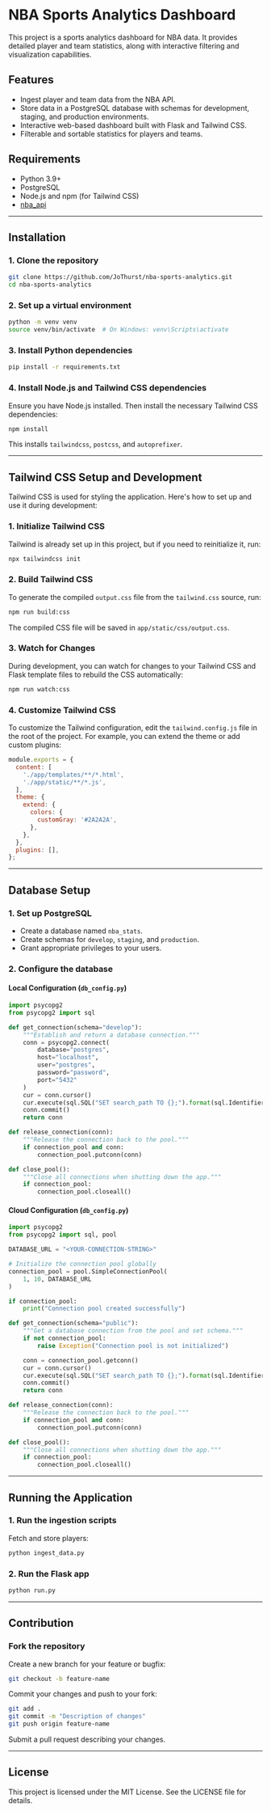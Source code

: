 
# NBA Sports Analytics Dashboard

This project is a sports analytics dashboard for NBA data. It provides detailed player and team statistics, along with interactive filtering and visualization capabilities.

## Features

- Ingest player and team data from the NBA API.
- Store data in a PostgreSQL database with schemas for development, staging, and production environments.
- Interactive web-based dashboard built with Flask and Tailwind CSS.
- Filterable and sortable statistics for players and teams.

## Requirements

- Python 3.9+
- PostgreSQL
- Node.js and npm (for Tailwind CSS)
- [nba_api](https://github.com/swar/nba_api)

---

## Installation

### 1. Clone the repository

```bash
git clone https://github.com/JoThurst/nba-sports-analytics.git
cd nba-sports-analytics

```

### 2. Set up a virtual environment

```bash
python -m venv venv
source venv/bin/activate  # On Windows: venv\Scripts\activate

```

### 3. Install Python dependencies

```bash
pip install -r requirements.txt

```

### 4. Install Node.js and Tailwind CSS dependencies

Ensure you have Node.js installed. Then install the necessary Tailwind CSS dependencies:

```bash
npm install

```

This installs `tailwindcss`, `postcss`, and `autoprefixer`.

----------

## Tailwind CSS Setup and Development

Tailwind CSS is used for styling the application. Here's how to set up and use it during development:

### 1. Initialize Tailwind CSS

Tailwind is already set up in this project, but if you need to reinitialize it, run:

```bash
npx tailwindcss init

```

### 2. Build Tailwind CSS

To generate the compiled `output.css` file from the `tailwind.css` source, run:

```bash
npm run build:css

```

The compiled CSS file will be saved in `app/static/css/output.css`.

### 3. Watch for Changes

During development, you can watch for changes to your Tailwind CSS and Flask template files to rebuild the CSS automatically:

```bash
npm run watch:css

```

### 4. Customize Tailwind CSS

To customize the Tailwind configuration, edit the `tailwind.config.js` file in the root of the project. For example, you can extend the theme or add custom plugins:

```javascript
module.exports = {
  content: [
    './app/templates/**/*.html',
    './app/static/**/*.js',
  ],
  theme: {
    extend: {
      colors: {
        customGray: '#2A2A2A',
      },
    },
  },
  plugins: [],
};

```

----------

## Database Setup

### 1. Set up PostgreSQL

-   Create a database named `nba_stats`.
-   Create schemas for `develop`, `staging`, and `production`.
-   Grant appropriate privileges to your users.

### 2. Configure the database

#### Local Configuration (`db_config.py`)

```python
import psycopg2
from psycopg2 import sql

def get_connection(schema="develop"):
    """Establish and return a database connection."""
    conn = psycopg2.connect(
        database="postgres",
        host="localhost",
        user="postgres",
        password="password",
        port="5432"
    )
    cur = conn.cursor()
    cur.execute(sql.SQL("SET search_path TO {};").format(sql.Identifier(schema)))
    conn.commit()
    return conn

def release_connection(conn):
    """Release the connection back to the pool."""
    if connection_pool and conn:
        connection_pool.putconn(conn)

def close_pool():
    """Close all connections when shutting down the app."""
    if connection_pool:
        connection_pool.closeall()

```

#### Cloud Configuration (`db_config.py`)

```python
import psycopg2
from psycopg2 import sql, pool

DATABASE_URL = "<YOUR-CONNECTION-STRING>"

# Initialize the connection pool globally
connection_pool = pool.SimpleConnectionPool(
    1, 10, DATABASE_URL
)

if connection_pool:
    print("Connection pool created successfully")

def get_connection(schema="public"):
    """Get a database connection from the pool and set schema."""
    if not connection_pool:
        raise Exception("Connection pool is not initialized")

    conn = connection_pool.getconn()
    cur = conn.cursor()
    cur.execute(sql.SQL("SET search_path TO {};").format(sql.Identifier(schema)))
    conn.commit()
    return conn

def release_connection(conn):
    """Release the connection back to the pool."""
    if connection_pool and conn:
        connection_pool.putconn(conn)

def close_pool():
    """Close all connections when shutting down the app."""
    if connection_pool:
        connection_pool.closeall()

```

----------

## Running the Application

### 1. Run the ingestion scripts

Fetch and store players:

```bash
python ingest_data.py

```

### 2. Run the Flask app

```bash
python run.py

```

----------

## Contribution

### Fork the repository

Create a new branch for your feature or bugfix:

```bash
git checkout -b feature-name

```

Commit your changes and push to your fork:

```bash
git add .
git commit -m "Description of changes"
git push origin feature-name

```

Submit a pull request describing your changes.

----------

## License

This project is licensed under the MIT License. See the LICENSE file for details.


